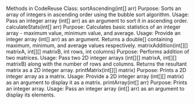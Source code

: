 Methods in CodeReuse Class:
sortAscending(int[] arr)
Purpose: Sorts an array of integers in ascending order using the bubble sort algorithm.
Usage: Pass an integer array (int[] arr) as an argument to sort it in ascending order.
calculateStats(int[] arr)
Purpose: Calculates basic statistics of an integer array - maximum value, minimum value, and
average.
Usage: Provide an integer array (int[] arr) as an argument. Returns a double[] containing
maximum, minimum, and average values respectively.
matrixAddition(int[][] matrixA, int[][] matrixB, int rows, int columns)
Purpose: Performs addition of two matrices.
Usage: Pass two 2D integer arrays (int[][] matrixA, int[][] matrixB) along with the number of
rows and columns. Returns the resultant matrix as a 2D integer array.
printMatrix(int[][] matrix)
Purpose: Prints a 2D integer array as a matrix.
Usage: Provide a 2D integer array (int[][] matrix) as an argument to display it as a matrix.
printArray(int[] arr)
Purpose: Prints an integer array.
Usage: Pass an integer array (int[] arr) as an argument to display its elements.
